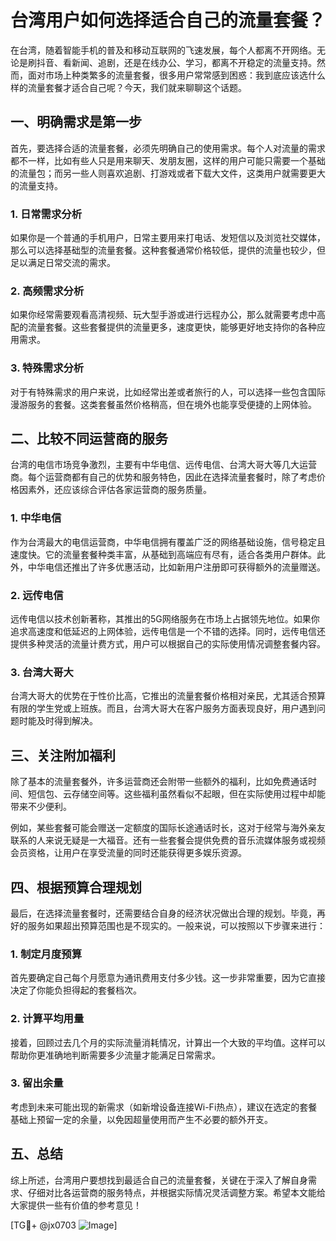 # 台湾用户如何选择适合自己的流量套餐？

在台湾，随着智能手机的普及和移动互联网的飞速发展，每个人都离不开网络。无论是刷抖音、看新闻、追剧，还是在线办公、学习，都离不开稳定的流量支持。然而，面对市场上种类繁多的流量套餐，很多用户常常感到困惑：我到底应该选什么样的流量套餐才适合自己呢？今天，我们就来聊聊这个话题。

## 一、明确需求是第一步

首先，要选择合适的流量套餐，必须先明确自己的使用需求。每个人对流量的需求都不一样，比如有些人只是用来聊天、发朋友圈，这样的用户可能只需要一个基础的流量包；而另一些人则喜欢追剧、打游戏或者下载大文件，这类用户就需要更大的流量支持。

### 1. 日常需求分析
如果你是一个普通的手机用户，日常主要用来打电话、发短信以及浏览社交媒体，那么可以选择基础型的流量套餐。这种套餐通常价格较低，提供的流量也较少，但足以满足日常交流的需求。

### 2. 高频需求分析
如果你经常需要观看高清视频、玩大型手游或进行远程办公，那么就需要考虑中高配的流量套餐。这些套餐提供的流量更多，速度更快，能够更好地支持你的各种应用需求。

### 3. 特殊需求分析
对于有特殊需求的用户来说，比如经常出差或者旅行的人，可以选择一些包含国际漫游服务的套餐。这类套餐虽然价格稍高，但在境外也能享受便捷的上网体验。

## 二、比较不同运营商的服务

台湾的电信市场竞争激烈，主要有中华电信、远传电信、台湾大哥大等几大运营商。每个运营商都有自己的优势和服务特色，因此在选择流量套餐时，除了考虑价格因素外，还应该综合评估各家运营商的服务质量。

### 1. 中华电信
作为台湾最大的电信运营商，中华电信拥有覆盖广泛的网络基础设施，信号稳定且速度快。它的流量套餐种类丰富，从基础到高端应有尽有，适合各类用户群体。此外，中华电信还推出了许多优惠活动，比如新用户注册即可获得额外的流量赠送。

### 2. 远传电信
远传电信以技术创新著称，其推出的5G网络服务在市场上占据领先地位。如果你追求高速度和低延迟的上网体验，远传电信是一个不错的选择。同时，远传电信还提供多种灵活的流量计费方式，用户可以根据自己的实际使用情况调整套餐内容。

### 3. 台湾大哥大
台湾大哥大的优势在于性价比高，它推出的流量套餐价格相对亲民，尤其适合预算有限的学生党或上班族。而且，台湾大哥大在客户服务方面表现良好，用户遇到问题时能及时得到解决。

## 三、关注附加福利

除了基本的流量套餐外，许多运营商还会附带一些额外的福利，比如免费通话时间、短信包、云存储空间等。这些福利虽然看似不起眼，但在实际使用过程中却能带来不少便利。

例如，某些套餐可能会赠送一定额度的国际长途通话时长，这对于经常与海外亲友联系的人来说无疑是一大福音。还有一些套餐会提供免费的音乐流媒体服务或视频会员资格，让用户在享受流量的同时还能获得更多娱乐资源。

## 四、根据预算合理规划

最后，在选择流量套餐时，还需要结合自身的经济状况做出合理的规划。毕竟，再好的服务如果超出预算范围也是不现实的。一般来说，可以按照以下步骤来进行：

### 1. 制定月度预算
首先要确定自己每个月愿意为通讯费用支付多少钱。这一步非常重要，因为它直接决定了你能负担得起的套餐档次。

### 2. 计算平均用量
接着，回顾过去几个月的实际流量消耗情况，计算出一个大致的平均值。这样可以帮助你更准确地判断需要多少流量才能满足日常需求。

### 3. 留出余量
考虑到未来可能出现的新需求（如新增设备连接Wi-Fi热点），建议在选定的套餐基础上预留一定的余量，以免因超量使用而产生不必要的额外开支。

## 五、总结

综上所述，台湾用户要想找到最适合自己的流量套餐，关键在于深入了解自身需求、仔细对比各运营商的服务特点，并根据实际情况灵活调整方案。希望本文能给大家提供一些有价值的参考意见！

[TG💪+ @jx0703 ![Image](https://github.com/user-attachments/assets/dbca1d08-cadb-493c-b0ec-ad6f7a83f270)]